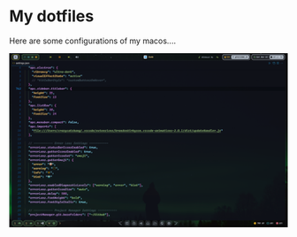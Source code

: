 # My dotfiles

Here are some configurations of my macos....

![vscode screenshot](./images/vscode-screenshot.jpg)
